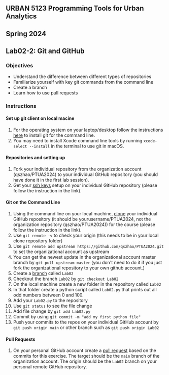 ## URBAN 5123 Programming Tools for Urban Analytics
## Spring 2024
## Lab02-2: Git and GitHub

### Objectives

 - Understand the difference between different types of repositories
 - Familiarize yourself with key git commands from the command line
 - Create a branch
 - Learn how to use pull requests

### Instructions

#### Set up git client on local macine

 1. For the operating system on your laptop/desktop follow the instructions
    [here][git_cli] to install git for the command line.
 2. You may need to install Xcode command line tools by running `xcode-select --install` in the terminal to use git in macOS.

#### Repositories and setting up

 1. Fork your individual repository from the organization account (qszhao/PTUA2024) to your
    individual GitHub repository (you should have done it in the first lab session).
 2. Get your [ssh keys][ssh] setup on your individual GitHub repository (please follow the instruction in the link).

#### Git on the Command Line

 1. Using the command line on your local machine, [clone][clone] your individual GitHub
    repository (it should be yourusername/PTUA2024, not the organization repository (qszhao/PTUA2024)) for the course (please follow the instruction in the link).
 2. Use `git remote -v` to check your origin (this needs to be in your local clone repository folder) 
 3. Use `git remote add upstream https://github.com/qszhao/PTUA2024.git` to set the organizational account as upstream
 4. You can get the newest update in the organizational account master branch by `git pull upstream master` (you don't need to do it if you just fork the organizational repository to your own github account.)
 5. Create a [branch][branch] called `Lab02`
 6. Checkout the branch `Lab02` by `git checkout Lab02`
 7. On the local machine create a new folder in the repository called `Lab02`
 8. In that folder create a python script called `Lab02.py` that prints out all
    odd numbers between 0 and 100.
 9. Add your `Lab02.py` to the repository 
 10. Use `git status` to see the file change
 11. Add file change by `git add Lab02.py`
 12. Commit by using `git commit -m "add my first python file"`
 13. Push your commits to the repos on your individual GitHub account by `git push origin main` or other branch such as `git push origin Lab02`

#### Pull Requests
 1. On your personal GitHub account create a [pull request][pr] based on the commits
    for this exercise. The target should be the `main`  branch of the
    organization account. The origin should be the `Lab02` branch on your personal remote GitHub repository.


[branch]: https://GitHub.com/Kunena/Kunena-Forum/wiki/Create-a-new-branch-with-git-and-manage-branches
[pr]: https://help.GitHub.com/articles/using-pull-requests
[ssh]: https://help.GitHub.com/articles/generating-ssh-keys
[git_cli]: http://git-scm.com/book/en/Getting-Started-Installing-Git
[clone]: https://git-scm.com/book/en/v2/Git-Basics-Getting-a-Git-Repository

